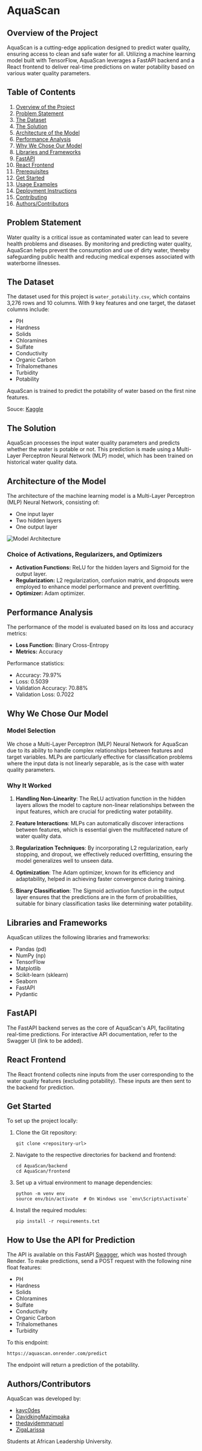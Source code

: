 # AquaScan

## Overview of the Project

AquaScan is a cutting-edge application designed to predict water quality, ensuring access to clean and safe water for all. Utilizing a machine learning model built with TensorFlow, AquaScan leverages a FastAPI backend and a React frontend to deliver real-time predictions on water potability based on various water quality parameters.

## Table of Contents

1. [Overview of the Project](#overview-of-the-project)
2. [Problem Statement](#problem-statement)
3. [The Dataset](#the-dataset)
4. [The Solution](#the-solution)
5. [Architecture of the Model](#architecture-of-the-model)
6. [Performance Analysis](#performance-analysis)
7. [Why We Chose Our Model](#why-we-chose-our-model)
8. [Libraries and Frameworks](#libraries-and-frameworks)
9. [FastAPI](#fastapi)
10. [React Frontend](#react-frontend)
11. [Prerequisites](#prerequisites)
12. [Get Started](#get-started)
13. [Usage Examples](#usage-examples)
14. [Deployment Instructions](#deployment-instructions)
15. [Contributing](#contributing)
16. [Authors/Contributors](#authorscontributors)

## Problem Statement

Water quality is a critical issue as contaminated water can lead to severe health problems and diseases. By monitoring and predicting water quality, AquaScan helps prevent the consumption and use of dirty water, thereby safeguarding public health and reducing medical expenses associated with waterborne illnesses.

## The Dataset

The dataset used for this project is `water_potability.csv`, which contains 3,276 rows and 10 columns. With 9 key features and one target, the dataset columns include:

- PH
- Hardness
- Solids
- Chloramines
- Sulfate
- Conductivity
- Organic Carbon
- Trihalomethanes
- Turbidity
- Potability

AquaScan is trained to predict the potability of water based on the first nine features.

Souce: [Kaggle](https://www.kaggle.com/datasets/uom190346a/water-quality-and-potability?select=water_potability.csv)

## The Solution

AquaScan processes the input water quality parameters and predicts whether the water is potable or not. This prediction is made using a Multi-Layer Perceptron Neural Network (MLP) model, which has been trained on historical water quality data.

## Architecture of the Model

The architecture of the machine learning model is a Multi-Layer Perceptron (MLP) Neural Network, consisting of:

- One input layer
- Two hidden layers
- One output layer

![Model Architecture](model_architcture/IMG_3627.png)

### Choice of Activations, Regularizers, and Optimizers

- **Activation Functions:** ReLU for the hidden layers and Sigmoid for the output layer.
- **Regularization:** L2 regularization, confusion matrix, and dropouts were employed to enhance model performance and prevent overfitting.
- **Optimizer:** Adam optimizer.

## Performance Analysis

The performance of the model is evaluated based on its loss and accuracy metrics:

- **Loss Function:** Binary Cross-Entropy
- **Metrics:** Accuracy

Performance statistics:
- Accuracy: 79.97%
- Loss: 0.5039
- Validation Accuracy: 70.88%
- Validation Loss: 0.7022

## Why We Chose Our Model

### Model Selection

We chose a Multi-Layer Perceptron (MLP) Neural Network for AquaScan due to its ability to handle complex relationships between features and target variables. MLPs are particularly effective for classification problems where the input data is not linearly separable, as is the case with water quality parameters.

### Why It Worked

1. **Handling Non-Linearity**: The ReLU activation function in the hidden layers allows the model to capture non-linear relationships between the input features, which are crucial for predicting water potability.

2. **Feature Interactions**: MLPs can automatically discover interactions between features, which is essential given the multifaceted nature of water quality data.

3. **Regularization Techniques**: By incorporating L2 regularization, early stopping, and dropout, we effectively reduced overfitting, ensuring the model generalizes well to unseen data.

4. **Optimization**: The Adam optimizer, known for its efficiency and adaptability, helped in achieving faster convergence during training.

5. **Binary Classification**: The Sigmoid activation function in the output layer ensures that the predictions are in the form of probabilities, suitable for binary classification tasks like determining water potability.


## Libraries and Frameworks

AquaScan utilizes the following libraries and frameworks:

- Pandas (pd)
- NumPy (np)
- TensorFlow
- Matplotlib
- Scikit-learn (sklearn)
- Seaborn
- FastAPI
- Pydantic

## FastAPI

The FastAPI backend serves as the core of AquaScan's API, facilitating real-time predictions. For interactive API documentation, refer to the Swagger UI (link to be added).

## React Frontend

The React frontend collects nine inputs from the user corresponding to the water quality features (excluding potability). These inputs are then sent to the backend for prediction.

## Get Started

To set up the project locally:

1. Clone the Git repository:
   ```
   git clone <repository-url>
   ```
2. Navigate to the respective directories for backend and frontend:
   ```
   cd AquaScan/backend
   cd AquaScan/frontend
   ```
3. Set up a virtual environment to manage dependencies:
   ```
   python -m venv env
   source env/bin/activate  # On Windows use `env\Scripts\activate`
   ```
4. Install the required modules:
   ```
   pip install -r requirements.txt
   ```

## How to Use the API for Prediction

The API is available on this FastAPI [Swagger](https://aquascan.onrender.com/docs#/), which was hosted through Render. To make predictions, send a POST request with the following nine float features:

- PH
- Hardness
- Solids
- Chloramines
- Sulfate
- Conductivity
- Organic Carbon
- Trihalomethanes
- Turbidity

To this endpoint:

```
https://aquascan.onrender.com/predict
```

The endpoint will return a prediction of the potability.

## Authors/Contributors

AquaScan was developed by:
- [kayc0des](https://github.com/kayc0des)
- [DavidkingMazimpaka](https://github.com/DavidkingMazimpaka)
- [thedavidemmanuel](https://github.com/thedavidemmanuel)
- [ZigaLarissa](https://github.com/ZigaLarissa)

Students at African Leadership University.
